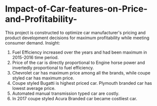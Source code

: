 # Impact-of-Car-features-on-Price-and-Profitability-
This project is constructed to optimize car manufacturer's pricing and product development decisions for maximum profitability while meeting consumer demand. 
Insight:
1. Fuel Efficiency increased over the years and had been maximum in 2015-2016 time period.
2. Price of the car is directly proportional to Engine horse power and invertedly proportional to fuel efficiency. 
3. Chevrolet car has maximum price among all the brands, while coupe styled car has maximum price.
4. Coupe styled Bugatti is highest priced car. Plymouth branded car has lowest average price.
5. Automated manual transmission typed car are costly.
6. In 2017 coupe styled Acura Branded car became costliest car.
